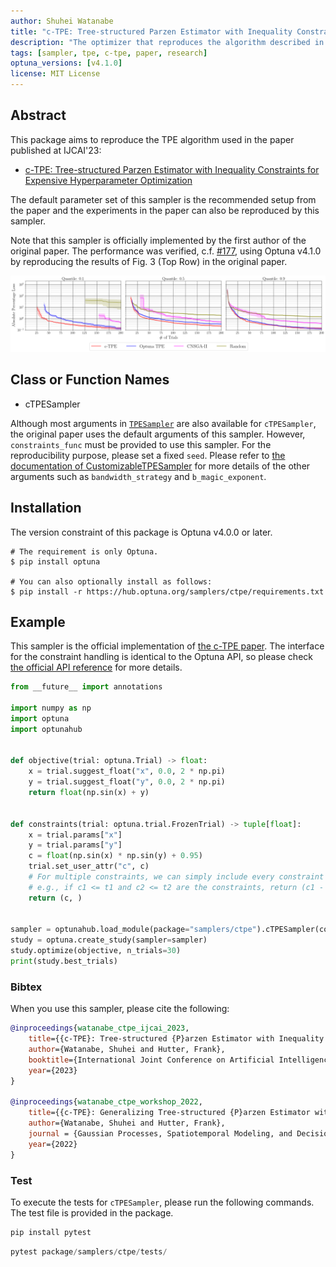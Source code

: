 ```yaml
---
author: Shuhei Watanabe
title: "c-TPE: Tree-structured Parzen Estimator with Inequality Constraints for Expensive Hyperparameter Optimization"
description: "The optimizer that reproduces the algorithm described in the paper `c-TPE: Tree-structured Parzen Estimator with Inequality Constraints for Expensive Hyperparameter Optimization`".
tags: [sampler, tpe, c-tpe, paper, research]
optuna_versions: [v4.1.0]
license: MIT License
---
```


## Abstract

This package aims to reproduce the TPE algorithm used in the paper published at IJCAI'23:

- [c-TPE: Tree-structured Parzen Estimator with Inequality Constraints for Expensive Hyperparameter Optimization](https://arxiv.org/abs/2211.14411)

The default parameter set of this sampler is the recommended setup from the paper and the experiments in the paper can also be reproduced by this sampler.

Note that this sampler is officially implemented by the first author of the original paper.
The performance was verified, c.f. [#177](https://github.com/optuna/optunahub-registry/pull/177#issuecomment-2517083730), using Optuna v4.1.0 by reproducing the results of Fig. 3 (Top Row) in the original paper.

![Performance Verification](images/slice-localization.png)

## Class or Function Names

- cTPESampler

Although most arguments in [`TPESampler`](https://optuna.readthedocs.io/en/stable/reference/samplers/generated/optuna.samplers.TPESampler.html) are also available for `cTPESampler`, the original paper uses the default arguments of this sampler.
However, `constraints_func` must be provided to use this sampler.
For the reproducibility purpose, please set a fixed `seed`.
Please refer to [the documentation of CustomizableTPESampler](https://hub.optuna.org/samplers/tpe_tutorial/) for more details of the other arguments such as `bandwidth_strategy` and `b_magic_exponent`.

## Installation

The version constraint of this package is Optuna v4.0.0 or later.

```shell
# The requirement is only Optuna.
$ pip install optuna

# You can also optionally install as follows:
$ pip install -r https://hub.optuna.org/samplers/ctpe/requirements.txt
```

## Example

This sampler is the official implementation of [the c-TPE paper](https://arxiv.org/abs/2211.14411).
The interface for the constraint handling is identical to the Optuna API, so please check [the official API reference](https://optuna.readthedocs.io/en/stable/faq.html#how-can-i-optimize-a-model-with-some-constraints) for more details.

```python
from __future__ import annotations

import numpy as np
import optuna
import optunahub


def objective(trial: optuna.Trial) -> float:
    x = trial.suggest_float("x", 0.0, 2 * np.pi)
    y = trial.suggest_float("y", 0.0, 2 * np.pi)
    return float(np.sin(x) + y)


def constraints(trial: optuna.trial.FrozenTrial) -> tuple[float]:
    x = trial.params["x"]
    y = trial.params["y"]
    c = float(np.sin(x) * np.sin(y) + 0.95)
    trial.set_user_attr("c", c)
    # For multiple constraints, we can simply include every constraint in the tuple below.
    # e.g., if c1 <= t1 and c2 <= t2 are the constraints, return (c1 - t1, c2 - t2).
    return (c, )


sampler = optunahub.load_module(package="samplers/ctpe").cTPESampler(constraints_func=constraints)
study = optuna.create_study(sampler=sampler)
study.optimize(objective, n_trials=30)
print(study.best_trials)

```

### Bibtex

When you use this sampler, please cite the following:

```bibtex
@inproceedings{watanabe_ctpe_ijcai_2023,
    title={{c-TPE}: Tree-structured {P}arzen Estimator with Inequality Constraints for Expensive Hyperparameter Optimization},
    author={Watanabe, Shuhei and Hutter, Frank},
    booktitle={International Joint Conference on Artificial Intelligence},
    year={2023}
}

@inproceedings{watanabe_ctpe_workshop_2022,
    title={{c-TPE}: Generalizing Tree-structured {P}arzen Estimator with Inequality Constraints for Continuous and Categorical Hyperparameter Optimization},
    author={Watanabe, Shuhei and Hutter, Frank},
    journal = {Gaussian Processes, Spatiotemporal Modeling, and Decision-making Systems Workshop at Advances in Neural Information Processing Systems},
    year={2022}
}
```

### Test

To execute the tests for `cTPESampler`, please run the following commands. The test file is provided in the package.

```sh
pip install pytest
```

```python
pytest package/samplers/ctpe/tests/
```
